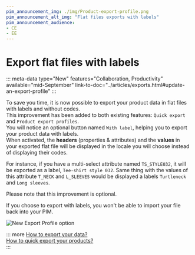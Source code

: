 ```yaml
---
pim_announcement_img: ./img/Product-export-profile.png
pim_announcement_alt_img: "Flat files exports with labels"
pim_announcement_audience:
- CE
- EE
---
```


# Export flat files with labels
::: meta-data type="New" features="Collaboration, Productivity" available="mid-September" link-to-doc="../articles/exports.html#update-an-export-profile"
:::

To save you time, it is now possible to export your product data in flat files with labels and without codes.  
This improvement has been added to both existing features: `Quick export` and `Product export profiles`.  
You will notice an optional button named `With label`, helping you to export your product data with labels.  
When activated, the **headers** (properties & attributes) and the **values** in your exported flat file will be displayed in the locale you will choose instead of displaying their codes.

For instance, if you have a multi-select attribute named `TS_STYLE032`, it will be exported as a label, `Tee-shirt style 032`.
Same thing with the values of this attribute `T_NECK` and `L_SLEEVES` would be displayed a labels `Turtleneck` and `Long sleeves`.

Please note that this improvement is optional.

If you choose to export with labels, you won't be able to import your file back into your PIM.

![New Export Profile option](../img/Product-export-profile.png)

::: more
[How to export your data?](../articles/exports.html)  
[How to quick export your products?](../articles/quick-export.html)   
:::
